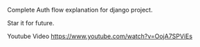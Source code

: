 Complete Auth flow explanation for django project.

Star it for future.


Youtube Video 
https://www.youtube.com/watch?v=OojA7SPViEs
